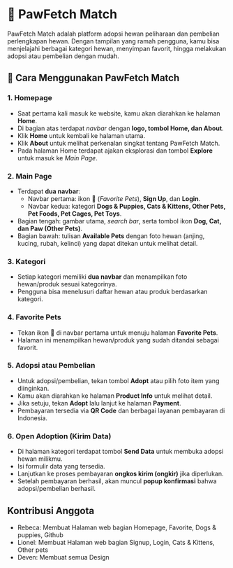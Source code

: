# 🐾 PawFetch Match

PawFetch Match adalah platform adopsi hewan peliharaan dan pembelian perlengkapan hewan. Dengan tampilan yang ramah pengguna, kamu bisa menjelajahi berbagai kategori hewan, menyimpan favorit, hingga melakukan adopsi atau pembelian dengan mudah.  

## 📖 Cara Menggunakan PawFetch Match

### 1. Homepage
- Saat pertama kali masuk ke website, kamu akan diarahkan ke halaman **Home**.  
- Di bagian atas terdapat *navbar* dengan **logo, tombol Home, dan About**.  
- Klik **Home** untuk kembali ke halaman utama.  
- Klik **About** untuk melihat perkenalan singkat tentang PawFetch Match.  
- Pada halaman Home terdapat ajakan eksplorasi dan tombol **Explore** untuk masuk ke *Main Page*.  

### 2. Main Page
- Terdapat **dua navbar**:  
  - Navbar pertama: ikon 🐾 (*Favorite Pets*), **Sign Up**, dan **Login**.  
  - Navbar kedua: kategori **Dogs & Puppies, Cats & Kittens, Other Pets, Pet Foods, Pet Cages, Pet Toys**.  
- Bagian tengah: gambar utama, *search bar*, serta tombol ikon **Dog, Cat, dan Paw (Other Pets)**.  
- Bagian bawah: tulisan **Available Pets** dengan foto hewan (anjing, kucing, rubah, kelinci) yang dapat ditekan untuk melihat detail.  

### 3. Kategori
- Setiap kategori memiliki **dua navbar** dan menampilkan foto hewan/produk sesuai kategorinya.  
- Pengguna bisa menelusuri daftar hewan atau produk berdasarkan kategori.  

### 4. Favorite Pets
- Tekan ikon 🐾 di navbar pertama untuk menuju halaman **Favorite Pets**.  
- Halaman ini menampilkan hewan/produk yang sudah ditandai sebagai favorit.  

### 5. Adopsi atau Pembelian
- Untuk adopsi/pembelian, tekan tombol **Adopt** atau pilih foto item yang diinginkan.  
- Kamu akan diarahkan ke halaman **Product Info** untuk melihat detail.  
- Jika setuju, tekan **Adopt** lalu lanjut ke halaman **Payment**.  
- Pembayaran tersedia via **QR Code** dan berbagai layanan pembayaran di Indonesia.  

### 6. Open Adoption (Kirim Data)
- Di halaman kategori terdapat tombol **Send Data** untuk membuka adopsi hewan milikmu.  
- Isi formulir data yang tersedia.  
- Lanjutkan ke proses pembayaran **ongkos kirim (ongkir)** jika diperlukan.  
- Setelah pembayaran berhasil, akan muncul **popup konfirmasi** bahwa adopsi/pembelian berhasil.  

## Kontribusi Anggota
- Rebeca: Membuat Halaman web bagian Homepage, Favorite, Dogs & puppies, Github
- Lionel: Membuat Halaman web bagian Signup, Login, Cats & Kittens, Other pets
- Deven: Membuat semua Design
